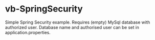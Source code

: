 # vb-SpringSecurity
Simple Spring Security example.
Requires (empty) MySql database with authorized user.
Database name and authorised user can be set in application.properties.
